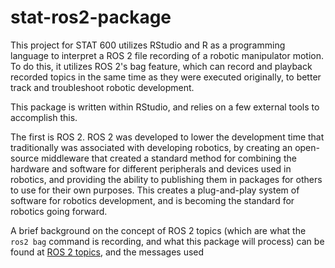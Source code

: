 # stat-ros2-package

This project for STAT 600 utilizes RStudio and R as a programming language to interpret a ROS 2 file recording of a robotic manipulator motion. To do this, it utilizes ROS 2's bag feature, which can record and playback recorded topics in the same time as they were executed originally, to better track and troubleshoot robotic development.

This package is written within RStudio, and relies on a few external tools to accomplish this. 

The first is ROS 2. ROS 2 was developed to lower the development time that traditionally was associated with developing robotics, by creating an open-source middleware that created a standard method for combining the hardware and software for different peripherals and devices used in robotics, and providing the ability to publishing them in packages for others to use for their own purposes. This creates a plug-and-play system of software for robotics development, and is becoming the standard for robotics going forward. 

A brief background on the concept of ROS 2 topics (which are what the `ros2 bag` command is recording, and what this package will process) can be found at [ROS 2 topics](https://docs.ros.org/en/humble/Tutorials/Beginner-CLI-Tools/Understanding-ROS2-Topics/Understanding-ROS2-Topics.html), and the messages used 